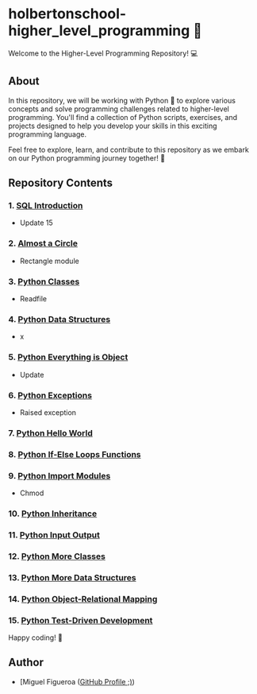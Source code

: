 # holbertonschool-higher_level_programming 🐍

Welcome to the Higher-Level Programming Repository! 💻

## About
In this repository, we will be working with Python 🐍 to explore various concepts and solve programming challenges related to higher-level programming. You'll find a collection of Python scripts, exercises, and projects designed to help you develop your skills in this exciting programming language.

Feel free to explore, learn, and contribute to this repository as we embark on our Python programming journey together! 🚀

## Repository Contents

### 1. [SQL Introduction](./SQL_introduction)
   - Update 15

### 2. [Almost a Circle](./python-almost_a_circle)
   - Rectangle module

### 3. [Python Classes](./python-classes)
   - Readfile

### 4. [Python Data Structures](./python-data_structures)
   - x

### 5. [Python Everything is Object](./python-everything_is_object)
   - Update

### 6. [Python Exceptions](./python-exceptions)
   - Raised exception

### 7. [Python Hello World](./python-hello_world)

### 8. [Python If-Else Loops Functions](./python-if_else_loops_functions)

### 9. [Python Import Modules](./python-import_modules)
   - Chmod

### 10. [Python Inheritance](./python-inheritance)

### 11. [Python Input Output](./python-input_output)

### 12. [Python More Classes](./python-more_classes)

### 13. [Python More Data Structures](./python-more_data_structures)

### 14. [Python Object-Relational Mapping](./python-object_relational_mapping)

### 15. [Python Test-Driven Development](./python-test_driven_development)

Happy coding! 🎉

## Author
- [Miguel Figueroa ([GitHub Profile ;)](https://github.com/figue0122))
